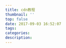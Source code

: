 ```yaml
---
title: cdn教程
thumbnail: ''
top: false
date: 2017-09-03 16:52:07
tags:
categories:
description:
---
```

